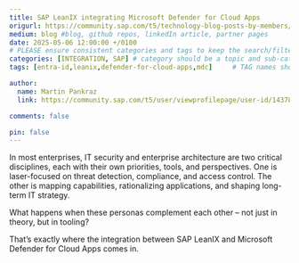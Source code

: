 ```yaml
---
title: SAP LeanIX integrating Microsoft Defender for Cloud Apps
origurl: https://community.sap.com/t5/technology-blog-posts-by-members/sap-leanix-integrating-microsoft-defender-for-cloud-apps/ba-p/14089439
medium: blog #blog, github repos, linkedIn article, partner pages
date: 2025-05-06 12:00:00 +/0100
# PLEASE ensure consistent categories and tags to keep the search/filtering meaningful!
categories: [INTEGRATION, SAP] # category should be a topic and sub-category primary product
tags: [entra-id,leanix,defender-for-cloud-apps,mdc]     # TAG names should always be lowercase

author:
  name: Martin Pankraz
  link: https://community.sap.com/t5/user/viewprofilepage/user-id/143781

comments: false

pin: false
---
```

In most enterprises, IT security and enterprise architecture are two critical disciplines, each with their own priorities, tools, and perspectives. One is laser-focused on threat detection, compliance, and access control. The other is mapping capabilities, rationalizing applications, and shaping long-term IT strategy.

What happens when these personas complement each other – not just in theory, but in tooling?

That’s exactly where the integration between SAP LeanIX and Microsoft Defender for Cloud Apps comes in.
